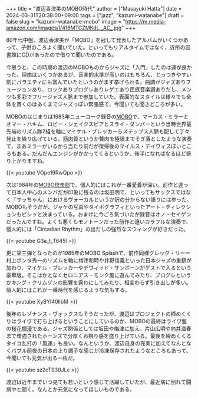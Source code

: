 +++
title = "渡辺香津美のMOBO時代"
author = ["Masayuki Hatta"]
date = 2024-03-31T20:38:00+09:00
tags = ["jazz", "kazumi-watanabe"]
draft = false
slug = "kazumi-watanabe-mobo"
image = "https://m.media-amazon.com/images/I/416MTCZMKdL._AC_.jpg"
+++

80年代中盤、渡辺香津美が「MOBO」を冠して発表したアルバムがいくつかあって、子供のころよく聞いていた。といってもリアルタイムではなく、近所の図書館にCDがあったので借りて聞いたのである。

今思うと、この時期の渡辺のMOBOものからジャズに「入門」したのは運が良かった。理由はいくつかあるが、音楽的水準が高いのはもちろん、とっつきやすい割にバラエティにも富んでいたというのがまず挙げられる。曲調がジャズありフュージョンあり、ロックありプログレありレゲエあり民族音楽調ありだし、メンツも多彩でフリージャズ人脈まで参加していた。表面的なスタイルは様々でも全体を貫くのはあくまでジャズっぽい緊張感で、今聞いても聞きどころが多い。

MOBOのはじまりは1983年ニューヨーク録音の[MOBO](https://amzn.to/43EwlSo)で、マーカス・ミラーとオマー・ハキム、ロビー・シェイクスピアとスライ・ダンバーという当時世界最先端のリズム隊2組を軸にマイケル・ブレッカーらステップス人脈も配して丁々発止を繰り広げている。筋肉質というか贅肉を極限までそぎ落としたような演奏で、まあミラーがいるから当たり前だが復帰後のマイルス・デイヴィスぽいところもある。だんだんエンジンがかかってくるというか、後半になればなるほど盛り上がりますね。

{{< youtube VOpe19RwQpo >}}

次は1984年の[MOBO倶楽部](https://amzn.to/3xhgT2B)で、個人的にはこれが一番愛着が深い。前作と違って日本人中心のメンバだが印象に残るのは坂田明で、といってもサックスではなく「サッちゃん」におけるヴォーカルというか訳の分からない語りには参った。MOBOもそうだが、ジャケの写真やタイポグラフィといったアート・ディレクションもビシッと決まっている。おまけに今ごろ気づいたが録音はオノ・セイゲンだったんですね。よくも悪くもモノトーンだった前作と違いカラフルな演奏で、個人的には「Circadian Rhythm」の出だしの強烈なスウィングが好きだった。

{{< youtube G3a_t_T645I >}}

更に第三弾となったのが1985年のMOBO Splashで、前作同様グレッグ・リー＝村上ポンタ秀一のリズムを軸に梅津和時や井野信義といった日本ジャズの重鎮が加わり、マイケル・ブレッカーやデヴィッド・サンボーンがゲストで入るという豪華版。そこはかとなくセロニアス・モンク風に遊んでみたり、プログレというかキング・クリムゾンの影響を露わにしてみたり、相変わらず引き出しが多い。個人的にはこれが一番時代を感じるような気もする。

{{< youtube XyBYI40llbM >}}

後年のレゾナンス・ヴォックスもそうだったが、渡辺はプロジェクトの締めくくりはライヴで打ち上げるということにしているのか、MOBOの最終はライヴ盤の[桜花爛漫](https://amzn.to/3vp0xV7)である。ジャズ関係としては坂田や梅津に加え、片山広明や向井滋春まで増強されたホーンズで分厚くお祭り感を盛り上げている。最後を締めくくるタイコ乱打の「風連」も良い。なんというか、渡辺自身の充実に加えてなんとなくバブル前夜の日本の上り調子な感じが冷凍保存されたようなところもあって、今聞いても元気が出る一枚だ。

{{< youtube sz2cTS30JLc >}}

渡辺は近年までいつ見ても若いという感じで活躍していたが、最近病に倒れて闘病中と聞く。なんとか元気になってほしいものである。
